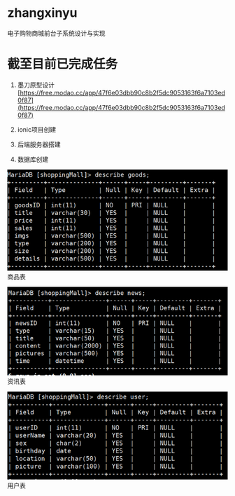 # zhangxinyu
电子购物商城前台子系统设计与实现

# 截至目前已完成任务

1. 墨刀原型设计     [https://free.modao.cc/app/47f6e03dbb90c8b2f5dc9053163f6a7103ed0f87](https://free.modao.cc/app/47f6e03dbb90c8b2f5dc9053163f6a7103ed0f87)

2. ionic项目创建
 
3.  后端服务器搭建

4. 数据库创建

![商品表](https://github.com/electronic-shopping-mall/zhangxinyu/blob/master/database_chart/%E5%95%86%E5%93%81%E8%A1%A8.png?raw=true)商品表

![资讯表](https://github.com/electronic-shopping-mall/zhangxinyu/blob/master/database_chart/%E8%B5%84%E8%AE%AF%E8%A1%A8.png?raw=true)资讯表

![用户表](https://github.com/electronic-shopping-mall/zhangxinyu/blob/master/database_chart/%E7%94%A8%E6%88%B7%E8%A1%A8.png?raw=true)用户表
